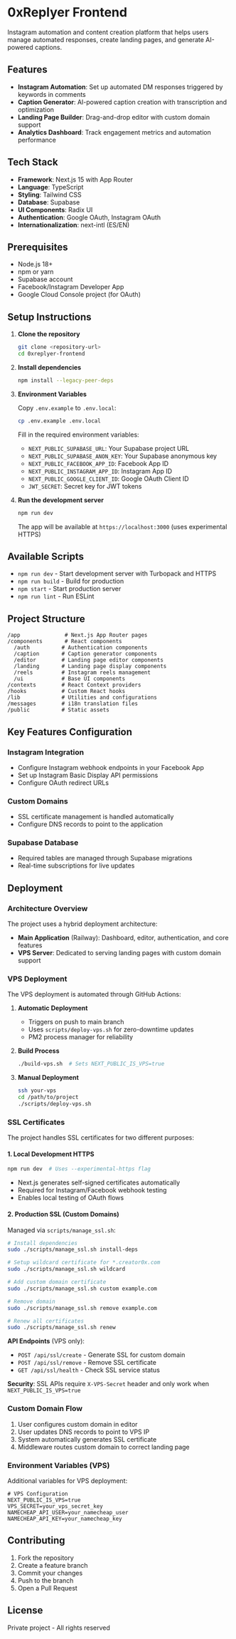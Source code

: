 # 0xReplyer Frontend

Instagram automation and content creation platform that helps users manage automated responses, create landing pages, and generate AI-powered captions.

## Features

- **Instagram Automation**: Set up automated DM responses triggered by keywords in comments
- **Caption Generator**: AI-powered caption creation with transcription and optimization
- **Landing Page Builder**: Drag-and-drop editor with custom domain support
- **Analytics Dashboard**: Track engagement metrics and automation performance

## Tech Stack

- **Framework**: Next.js 15 with App Router
- **Language**: TypeScript
- **Styling**: Tailwind CSS
- **Database**: Supabase
- **UI Components**: Radix UI
- **Authentication**: Google OAuth, Instagram OAuth
- **Internationalization**: next-intl (ES/EN)

## Prerequisites

- Node.js 18+ 
- npm or yarn
- Supabase account
- Facebook/Instagram Developer App
- Google Cloud Console project (for OAuth)

## Setup Instructions

1. **Clone the repository**
   ```bash
   git clone <repository-url>
   cd 0xreplyer-frontend
   ```

2. **Install dependencies**
   ```bash
   npm install --legacy-peer-deps
   ```

3. **Environment Variables**
   
   Copy `.env.example` to `.env.local`:
   ```bash
   cp .env.example .env.local
   ```

   Fill in the required environment variables:
   - `NEXT_PUBLIC_SUPABASE_URL`: Your Supabase project URL
   - `NEXT_PUBLIC_SUPABASE_ANON_KEY`: Your Supabase anonymous key
   - `NEXT_PUBLIC_FACEBOOK_APP_ID`: Facebook App ID
   - `NEXT_PUBLIC_INSTAGRAM_APP_ID`: Instagram App ID
   - `NEXT_PUBLIC_GOOGLE_CLIENT_ID`: Google OAuth Client ID
   - `JWT_SECRET`: Secret key for JWT tokens

4. **Run the development server**
   ```bash
   npm run dev
   ```

   The app will be available at `https://localhost:3000` (uses experimental HTTPS)

## Available Scripts

- `npm run dev` - Start development server with Turbopack and HTTPS
- `npm run build` - Build for production
- `npm start` - Start production server
- `npm run lint` - Run ESLint

## Project Structure

```
/app              # Next.js App Router pages
/components       # React components
  /auth          # Authentication components
  /caption       # Caption generator components
  /editor        # Landing page editor components
  /landing       # Landing page display components
  /reels         # Instagram reels management
  /ui            # Base UI components
/contexts        # React Context providers
/hooks           # Custom React hooks
/lib             # Utilities and configurations
/messages        # i18n translation files
/public          # Static assets
```

## Key Features Configuration

### Instagram Integration
- Configure Instagram webhook endpoints in your Facebook App
- Set up Instagram Basic Display API permissions
- Configure OAuth redirect URLs

### Custom Domains
- SSL certificate management is handled automatically
- Configure DNS records to point to the application

### Supabase Database
- Required tables are managed through Supabase migrations
- Real-time subscriptions for live updates

## Deployment

### Architecture Overview

The project uses a hybrid deployment architecture:

- **Main Application** (Railway): Dashboard, editor, authentication, and core features
- **VPS Server**: Dedicated to serving landing pages with custom domain support

### VPS Deployment

The VPS deployment is automated through GitHub Actions:

1. **Automatic Deployment**
   - Triggers on push to main branch
   - Uses `scripts/deploy-vps.sh` for zero-downtime updates
   - PM2 process manager for reliability

2. **Build Process**
   ```bash
   ./build-vps.sh  # Sets NEXT_PUBLIC_IS_VPS=true
   ```

3. **Manual Deployment**
   ```bash
   ssh your-vps
   cd /path/to/project
   ./scripts/deploy-vps.sh
   ```

### SSL Certificates

The project handles SSL certificates for two different purposes:

#### 1. Local Development HTTPS
```bash
npm run dev  # Uses --experimental-https flag
```
- Next.js generates self-signed certificates automatically
- Required for Instagram/Facebook webhook testing
- Enables local testing of OAuth flows

#### 2. Production SSL (Custom Domains)

Managed via `scripts/manage_ssl.sh`:

```bash
# Install dependencies
sudo ./scripts/manage_ssl.sh install-deps

# Setup wildcard certificate for *.creator0x.com
sudo ./scripts/manage_ssl.sh wildcard

# Add custom domain certificate
sudo ./scripts/manage_ssl.sh custom example.com

# Remove domain
sudo ./scripts/manage_ssl.sh remove example.com

# Renew all certificates
sudo ./scripts/manage_ssl.sh renew
```

**API Endpoints** (VPS only):
- `POST /api/ssl/create` - Generate SSL for custom domain
- `POST /api/ssl/remove` - Remove SSL certificate
- `GET /api/ssl/health` - Check SSL service status

**Security**: SSL APIs require `X-VPS-Secret` header and only work when `NEXT_PUBLIC_IS_VPS=true`

### Custom Domain Flow

1. User configures custom domain in editor
2. User updates DNS records to point to VPS IP
3. System automatically generates SSL certificate
4. Middleware routes custom domain to correct landing page

### Environment Variables (VPS)

Additional variables for VPS deployment:

```env
# VPS Configuration
NEXT_PUBLIC_IS_VPS=true
VPS_SECRET=your_vps_secret_key
NAMECHEAP_API_USER=your_namecheap_user
NAMECHEAP_API_KEY=your_namecheap_key
```

## Contributing

1. Fork the repository
2. Create a feature branch
3. Commit your changes
4. Push to the branch
5. Open a Pull Request

## License

Private project - All rights reserved